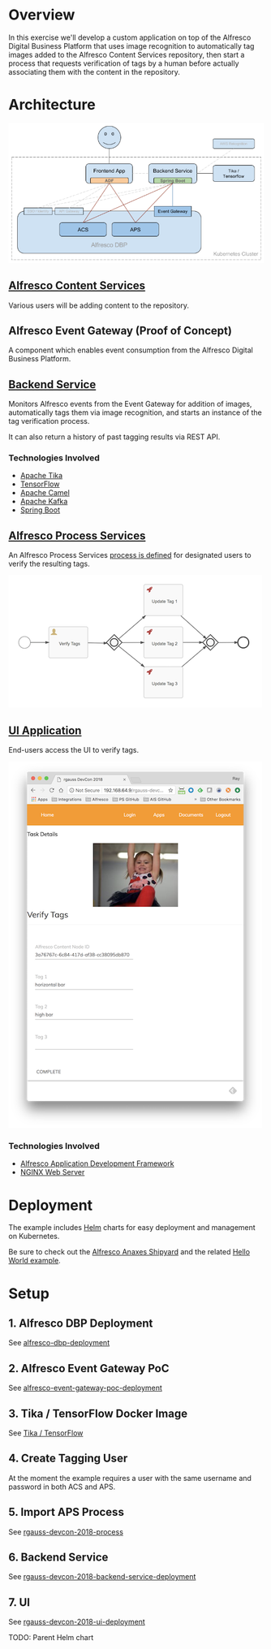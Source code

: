 # Overview

In this exercise we'll develop a custom application on top of the Alfresco Digital Business Platform that uses image recognition to automatically tag images added to the Alfresco Content Services repository, then start a process that requests verification of tags by a human before actually associating them with the content in the repository.

# Architecture
![Architecture Diagram](docs/images/architecture-diagram.png)

## [Alfresco Content Services](https://www.alfresco.com/platform/content-services-ecm)

Various users will be adding content to the repository.

## Alfresco Event Gateway (Proof of Concept)

A component which enables event consumption from the Alfresco Digital Business Platform.

## [Backend Service](alfresco-devcon-2018-backend-service)

Monitors Alfresco events from the Event Gateway for addition of images, automatically tags them via image recognition, and starts an instance of the tag verification process.

It can also return a history of past tagging results via REST API.

### Technologies Involved

* [Apache Tika](https://tika.apache.org/)
* [TensorFlow](https://www.tensorflow.org/)
* [Apache Camel](http://camel.apache.org/)
* [Apache Kafka](https://kafka.apache.org/)
* [Spring Boot](https://projects.spring.io/spring-boot/)

## [Alfresco Process Services](https://www.alfresco.com/platform/process-services-bpm)

An Alfresco Process Services [process is defined](rgauss-devcon-2018-process) for designated users to verify the resulting tags.

![Tag Verification Process](rgauss-devcon-2018-process/docs/images/tag-verification-process.png)

## [UI Application](alfresco-devcon-2018)

End-users access the UI to verify tags.

![UI Screenshot](docs/images/ui-screenshot.png)

### Technologies Involved

* [Alfresco Application Development Framework](https://community.alfresco.com/community/application-development-framework)
* [NGINX Web Server](https://www.nginx.com/)

# Deployment

The example includes [Helm](https://helm.sh/) charts for easy deployment and management on Kubernetes.

Be sure to check out the [Alfresco Anaxes Shipyard](https://github.com/Alfresco/alfresco-anaxes-shipyard) and the related [Hello World example](https://github.com/Alfresco/alfresco-anaxes-hello-world).

# Setup

## 1. Alfresco DBP Deployment

See [alfresco-dbp-deployment](https://github.com/Alfresco/alfresco-dbp-deployment)

## 2. Alfresco Event Gateway PoC

See [alfresco-event-gateway-poc-deployment](alfresco-event-gateway-poc-depoyment)

## 3. Tika / TensorFlow Docker Image

See [Tika / TensorFlow](rgauss-devcon-2018-backend-service)

## 4. Create Tagging User

At the moment the example requires a user with the same username and password in both ACS and APS.

## 5. Import APS Process

See [rgauss-devcon-2018-process](rgauss-devcon-2018-process)

## 6. Backend Service

See [rgauss-devcon-2018-backend-service-deployment](rgauss-devcon-2018-backend-service-deployment)

## 7. UI

See [rgauss-devcon-2018-ui-deployment](rgauss-devcon-2018-ui-deployment)



TODO: Parent Helm chart

